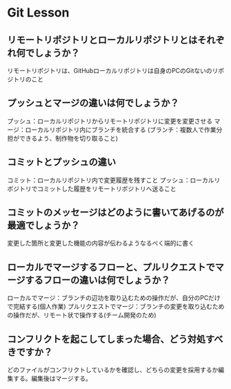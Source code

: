 # Git Lesson

## リモートリポジトリとローカルリポジトリとはそれぞれ何でしょうか？
リモートリポジトリは、GitHubローカルリポジトリは自身のPCのGitないのリポジトリのこと
## プッシュとマージの違いは何でしょうか？
プッシュ：ローカルリポジトリからリモートリポジトリに変更を変更させる
マージ：ローカルリポジトリ内にブランチを統合する
(ブランチ：複数人で作業分担ができるよう、制作物を切り取ること)
## コミットとプッシュの違い
コミット：ローカルリポジトリ内で変更履歴を残すこと
プッシュ：ローカルリポジトリでコミットした履歴をリモートリポジトリへ送ること
## コミットのメッセージはどのように書いてあげるのが最適でしょうか？
変更した箇所と変更した機能の内容が伝わるようなるべく端的に書く
## ローカルでマージするフローと、プルリクエストでマージするフローの違いは何でしょうか？
ローカルでマージ：ブランチの辺功を取り込むための操作だが、自分のPCだけで完結する(個人作業)
プルリクエストでマージ：ブランチの変更を取り込むための操作だが、リモート状で操作する(チーム開発のため)
## コンフリクトを起こしてしまった場合、どう対処すべきですか？
どのファイルがコンフリクトしているかを確認し、どちらの変更を採用するか編集する。編集後はマージする。